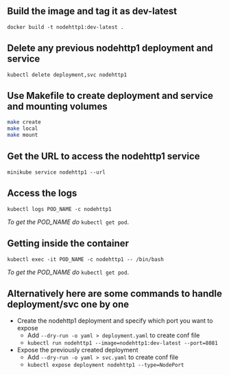 ## Build the image and tag it as dev-latest

`docker build -t nodehttp1:dev-latest .`

## Delete any previous nodehttp1 deployment and service
`kubectl delete deployment,svc nodehttp1`

## Use Makefile to create deployment and service and mounting volumes
```bash
make create
make local
make mount
```

## Get the URL to access the nodehttp1 service
`minikube service nodehttp1 --url`

## Access the logs
`kubectl logs POD_NAME -c nodehttp1`

*To get the POD_NAME do* `kubectl get pod`.

## Getting inside the container
`kubectl exec -it POD_NAME -c nodehttp1 -- /bin/bash`

*To get the POD_NAME do* `kubectl get pod`.

## Alternatively here are some commands to handle deployment/svc one by one

* Create the nodehttp1 deployment and specify which port you want to expose
  * Add `--dry-run -o yaml > deployment.yaml` to create conf file
  * `kubectl run nodehttp1 --image=nodehttp1:dev-latest --port=8081`
* Expose the previously created deployment
  * Add `--dry-run -o yaml > svc.yaml` to create conf file
  * `kubectl expose deployment nodehttp1 --type=NodePort`
